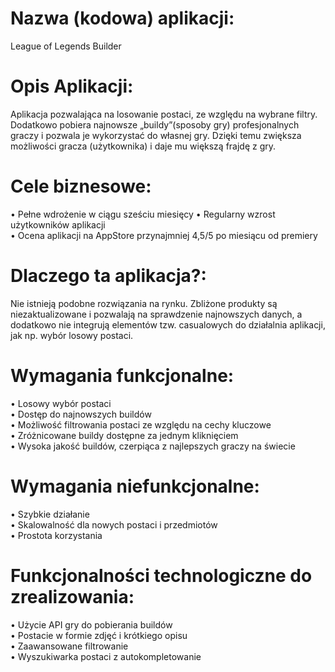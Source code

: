 # Nazwa (kodowa) aplikacji:
League of Legends Builder
# Opis Aplikacji:
Aplikacja pozwalająca na losowanie postaci, ze względu na wybrane filtry. Dodatkowo pobiera najnowsze „buildy”(sposoby gry) profesjonalnych graczy i pozwala je wykorzystać do własnej gry. Dzięki temu zwiększa możliwości gracza (użytkownika) i daje mu większą frajdę z gry.
# Cele biznesowe:
•	Pełne wdrożenie w ciągu sześciu miesięcy
•	Regularny wzrost użytkowników aplikacji\
•	Ocena aplikacji na AppStore przynajmniej 4,5/5 po miesiącu od premiery
# Dlaczego ta aplikacja?:
Nie istnieją podobne rozwiązania na rynku. Zbliżone produkty są niezaktualizowane i pozwalają na sprawdzenie najnowszych danych, a dodatkowo nie integrują elementów tzw. casualowych do działalnia aplikacji, jak np. wybór losowy postaci.
# Wymagania funkcjonalne:
•	Losowy wybór postaci\
•	Dostęp do najnowszych buildów\
•	Możliwość filtrowania postaci ze względu na cechy kluczowe\
•	Zróżnicowane buildy dostępne za jednym kliknięciem\
•	Wysoka jakość buildów, czerpiąca z najlepszych graczy na świecie
# Wymagania niefunkcjonalne:
•	Szybkie działanie\
•	Skalowalność dla nowych postaci i przedmiotów\
•	Prostota korzystania
# Funkcjonalności technologiczne do zrealizowania:
•	Użycie API gry do pobierania buildów\
•	Postacie w formie zdjęć i krótkiego opisu\
•	Zaawansowane filtrowanie\
•	Wyszukiwarka postaci  z autokompletowanie
